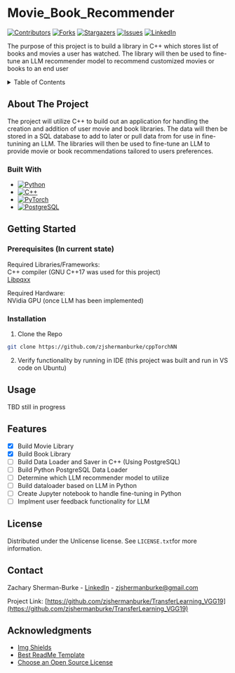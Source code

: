 # Movie_Book_Recommender

[![Contributors][contributors-shield]][contributors-url]
[![Forks][forks-shield]][forks-url]
[![Stargazers][stars-shield]][stars-url]
[![Issues][issues-shield]][issues-url]
[![LinkedIn][linkedin-shield]][linkedin-url]

The purpose of this project is to build a library in C++ which stores list of books and movies a user has watched. The library will then be used to fine-tune an LLM recommender model to recommend customized movies or books to an end user

<!-- TABLE OF CONTENTS -->
<details>
  <summary>Table of Contents</summary>
  <ol>
    <li>
      <a href="#about-the-project">About The Project</a>
      <ul>
        <li><a href="#built-with">Built With</a></li>
      </ul>
    </li>
    <li>
      <a href="#getting-started">Getting Started</a>
      <ul>
        <li><a href="#prerequisites">Prerequisites</a></li>
        <li><a href="#installation">Installation</a></li>
      </ul>
    </li>
    <li><a href="#usage">Usage</a></li>
    <li><a href="#license">License</a></li>
    <li><a href="#contact">Contact</a></li>
    <li><a href="#acknowledgments">Acknowledgments</a></li>
  </ol>
</details>

## About The Project

The project will utilize C++ to build out an application for handling the creation and addition of user movie and book libraries. The data will then be stored in a SQL database to add to later or pull data from for use in fine-tunining an LLM. The libraries will then be used to fine-tune an LLM to provide movie or book recommendations tailored to users preferences. 

### Built With
* [![Python][Python.org]][Python-url]
* [![C++][Cplusplus.com]][Cplusplus-url]
* [![PyTorch][PyTorch.org]][PyTorch-url]
* [![PostgreSQL][PostgreSQL.org]][PostgreSQL-url]

## Getting Started

### Prerequisites (In current state)

Required Libraries/Frameworks: <br>
C++ compiler (GNU C++17 was used for this project)<br>
[Libpqxx](https://github.com/jtv/libpqxx)

Required Hardware: <br>
NVidia GPU (once LLM has been implemented)

### Installation

1. Clone the Repo
```sh
git clone https://github.com/zjshermanburke/cppTorchNN
```
2. Verify functionality by running in IDE (this project was built and run in VS code on Ubuntu)


## Usage

TBD still in progress 

## Features
- [x] Build Movie Library
- [x] Build Book Library
- [ ] Build Data Loader and Saver in C++ (Using PostgreSQL)
- [ ] Build Python PostgreSQL Data Loader 
- [ ] Determine which LLM recommender model to utilize
- [ ] Build dataloader based on LLM in Python
- [ ] Create Jupyter notebook to handle fine-tuning in Python
- [ ] Implment user feedback functionality for LLM

## License

Distributed under the Unlicense license. See `LICENSE.txt`for more information.

## Contact

Zachary Sherman-Burke - [LinkedIn](https://www.linkedin.com/in/zachary-sherman-burke-6b7589125) - zjshermanburke@gmail.com

Project Link: [https://github.com/zjshermanburke/TransferLearning_VGG19](https://github.com/zjshermanburke/TransferLearning_VGG19)


## Acknowledgments
* [Img Shields](https://shields.io)
* [Best ReadMe Template](https://github.com/othneildrew/Best-README-Template)
* [Choose an Open Source License](https://choosealicense.com)

<!-- Markdown Links and Images-->

<!-- GitHub and LinkedIn-->
[contributors-shield]: https://img.shields.io/github/contributors/zjshermanburke/FineTuningBert.svg?style=for-the-badge
[contributors-url]: https://github.com/zjshermanburke/Movie_Book_Recommender/graphs/contributors

[forks-shield]: https://img.shields.io/github/forks/zjshermanburke/Movie_Book_Recommender.svg?style=for-the-badge
[forks-url]: https://github.com/zjshermanburke/Movie_Book_Recommender/network/members

[stars-shield]: https://img.shields.io/github/stars/zjshermanburke/Movie_Book_Recommender.svg?style=for-the-badge
[stars-url]: https://github.com/zjshermanburke/Movie_Book_Recommender/stargazers

[issues-shield]: https://img.shields.io/github/issues/zjshermanburke/Movie_Book_Recommender.svg?style=for-the-badge
[issues-url]: https://github.com/github/issues/zjshermanburke/Movie_Book_Recommender.svg

[linkedin-url]: https://www.linkedin.com/in/zachary-sherman-burke-6b7589125
[linkedin-shield]: https://img.shields.io/badge/LinkedIn-blue.svg?style=for-the-badge&logo=linkedin&colorB=555


<!-- Built With Badges -->
[Cplusplus.com]: https://img.shields.io/badge/C++-00599C?style=flat-square&logo=C%2B%2B&logoColor=white
[Cplusplus-url]: https://cplusplus.com/

[Python.org]: https://img.shields.io/badge/python-3670A0?style=for-the-badge&logo=python&logoColor=ffdd54
[Python-url]: https://python.org/

<!-- [HuggingFace.com]: https://img.shields.io/badge/%F0%9F%A4%97Hugging_Face-ffd21e -->
[PyTorch.org]: https://img.shields.io/badge/PyTorch-%23EE4C2C.svg?style=for-the-badge&logo=PyTorch&logoColor=white
[PyTorch-url]: https://pytorch.org/

[PostgreSQL.org]: https://img.shields.io/badge/PostgreSQL-316192?logo=postgresql&logoColor=white
[PostgreSQL-url]: https://postgresql.org/